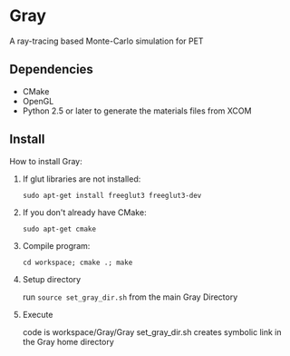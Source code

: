 # Gray
A ray-tracing based Monte-Carlo simulation for PET

## Dependencies
* CMake
* OpenGL
* Python 2.5 or later to generate the materials files from XCOM

## Install
How to install Gray:

1. If glut libraries are not installed:

    ```sudo apt-get install freeglut3 freeglut3-dev```

2. If you don't already have CMake:

    ```sudo apt-get cmake```

3. Compile program:

    ```cd workspace; cmake .; make```

4. Setup directory

    run ```source set_gray_dir.sh``` from the main Gray Directory

5. Execute

    code is workspace/Gray/Gray
    set_gray_dir.sh creates symbolic link in the Gray home directory
